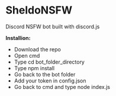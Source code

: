 # SheldoNSFW
Discord NSFW bot built with discord.js


**Installion:**
- Download the repo
- Open cmd
- Type cd bot_folder_directory
- Type npm install
- Go back to the bot folder
- Add your token in config.json
- Go back to cmd and type node index.js
